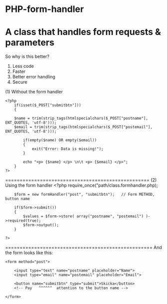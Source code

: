 PHP-form-handler
================

A class that handles form requests &amp; parameters
====================================================
So why is this better?
1. Less code
2. Faster
3. Better error handling
4. Secure


(1) Without the form handler

	<?php
		if(isset($_POST["submitbtn"]))
		{
		
		$name = trim(strip_tags(htmlspecialchars($_POST["postname"], ENT_QUOTES, 'utf-8')));
		$email = trim(strip_tags(htmlspecialchars($_POST["postemail"], ENT_QUOTES, 'utf-8')));
		
			if(empty($name) OR empty($email))
			{
				exit("Error: Data is missing!");
			}
			
			echo "<p> {$name} </p> \n\t <p> {$email} </p>";
		}
	?>

==================================================
(2) Using the form handler
	<?php
		require_once("path/class.formhandler.php);
		
		$form = new formHandler("post", "submitbtn");	// Form METHOD, button name

		if($form->submit())
		{
			$values = $form->store( array("postname", "postemail") )->required(true);
			$form->output();
		}

	?>
===================================================
And the form looks like this:

	<form method="post">
	
		<input type="text" name="postname" placeholder="Name">
		<input type="email" name="postemail" placeholder="Email">
		
		<button name="submitbtn" type="submit">Skicka</button>
		<!-- Pay   ^^^^^^  attention to the button name -->
		
	</form>
